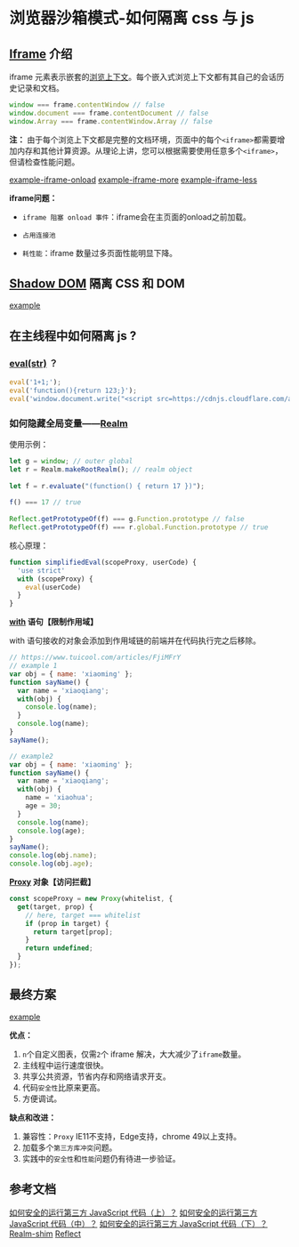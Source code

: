 # 浏览器沙箱模式-如何隔离 css 与 js

## [Iframe](https://developer.mozilla.org/en-US/docs/Web/HTML/Element/iframe) 介绍

iframe 元素表示嵌套的[浏览上下文](https://developer.mozilla.org/en-US/docs/Glossary/browsing_context)。每个嵌入式浏览上下文都有其自己的会话历史记录和文档。

```js
window === frame.contentWindow // false
window.document === frame.contentDocument // false
window.Array === frame.contentWindow.Array // false
```

**注：** 由于每个浏览上下文都是完整的文档环境，页面中的每个`<iframe>`都需要增加内存和其他计算资源。从理论上讲，您可以根据需要使用任意多个`<iframe>`，但请检查性能问题。

[example-iframe-onload](./example-iframe-onload.html)
[example-iframe-more](./example-iframe-more.html)
[example-iframe-less](./example-iframe-less.html)

**iframe问题：**

* `iframe 阻塞 onload 事件`：iframe会在主页面的onload之前加载。

* `占用连接池`

* `耗性能`：iframe 数量过多页面性能明显下降。

## [Shadow DOM](https://developer.mozilla.org/en-US/docs/Web/Web_Components/Using_shadow_DOM) 隔离 CSS 和 DOM

[example](./example-shadowdom.html)

## 在主线程中如何隔离 js ?

### [eval(str)](https://developer.mozilla.org/zh-CN/docs/Web/JavaScript/Reference/Global_Objects/eval) ？

```js
eval('1+1;');
eval('function(){return 123;}');
eval('window.document.write("<script src=https://cdnjs.cloudflare.com/ajax/libs/echarts/4.6.0/echarts.min.js></script>")');
```

### 如何隐藏全局变量——[Realm](https://github.com/tc39/proposal-realms/#ecmascript-spec-proposal-for-realms-api)

使用示例：

```js
let g = window; // outer global
let r = Realm.makeRootRealm(); // realm object
 
let f = r.evaluate("(function() { return 17 })");
 
f() === 17 // true
 
Reflect.getPrototypeOf(f) === g.Function.prototype // false
Reflect.getPrototypeOf(f) === r.global.Function.prototype // true

```

核心原理：

```js
function simplifiedEval(scopeProxy, userCode) {
  'use strict'
  with (scopeProxy) {
    eval(userCode)
  }
}
```

**[with](https://developer.mozilla.org/zh-CN/docs/Web/JavaScript/Reference/Statements/with) 语句【限制作用域】**

with 语句接收的对象会添加到作用域链的前端并在代码执行完之后移除。

```js
// https://www.tuicool.com/articles/FjiMFrY
// example 1
var obj = { name: 'xiaoming' };
function sayName() {
  var name = 'xiaoqiang';
  with(obj) {
    console.log(name);
  }
  console.log(name);
}
sayName();

// example2
var obj = { name: 'xiaoming' };
function sayName() {
  var name = 'xiaoqiang';
  with(obj) {
    name = 'xiaohua';
    age = 30;
  }
  console.log(name);
  console.log(age);
}
sayName();
console.log(obj.name);
console.log(obj.age);
```

**[Proxy](https://developer.mozilla.org/zh-CN/docs/Web/JavaScript/Reference/Global_Objects/Proxy) 对象【访问拦截】**


```js
const scopeProxy = new Proxy(whitelist, {
  get(target, prop) {
    // here, target === whitelist
    if (prop in target) {
      return target[prop];
    }
    return undefined;
  }
});
```

## 最终方案

[example](./main.html)

**优点：**

1. `n`个自定义图表，仅需`2`个 iframe 解决，大大减少了`iframe`数量。
2. 主线程中运行速度很快。
3. 共享公共资源，节省内存和网络请求开支。
4. 代码`安全性`比原来更高。
5. 方便调试。

**缺点和改进：**
1. 兼容性：`Proxy` IE11不支持，Edge支持，chrome 49以上支持。
2. 加载多个`第三方库冲突`问题。
3. 实践中的`安全性`和`性能`问题仍有待进一步验证。

## 参考文档
[如何安全的运行第三方 JavaScript 代码（上）？](https://www.infoq.cn/article/LDV1D4ASVSpT8H7PVCvr)
[如何安全的运行第三方 JavaScript 代码（中）？](https://www.infoq.cn/article/5KosuiHOeBL4tbXk0HkH)
[如何安全的运行第三方 JavaScript 代码（下）？](https://www.infoq.cn/article/SaCHSl6KW7b7erkJHIiH)
[Realm-shim](https://github.com/tc39/proposal-realms/#ecmascript-spec-proposal-for-realms-api)
[Reflect](https://developer.mozilla.org/zh-CN/docs/Web/JavaScript/Reference/Global_Objects/Reflect)